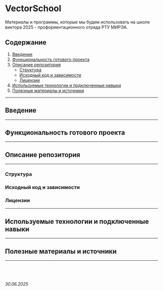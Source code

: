 # VectorSchool

Материалы и программы, которые мы будем использовать на школе виктора 2025 - профориентационного отряда РТУ МИРЭА.

## Содержание

1. [Введение](./README.md#введение)
2. [Функциональность готового проекта](./README.md#функциональность-готового-проекта)
3. [Описание репозитория](./README.md#описание-репозитория)
    * [Структура](./README.md#структура)
    * [Исходный код и зависимости](./README.md#исходный-код-и-зависимости)
    * [Лицензии](./README.md#лицензии)
4. [Используемые технологии и подключенные навыки](./README.md#используемые-технологии-и-подключенные-навыки)
5. [Полезные материалы и источники](./README.md#полезные-материалы-и-источники)

---

## Введение


---

## Функциональность готового проекта


---

## Описание репозитория

---

### Структура

### Исходный код и зависимости

### Лицензии

---

## Используемые технологии и подключенные навыки

---

## Полезные материалы и источники

---

<br><br>

###### 30.06.2025
